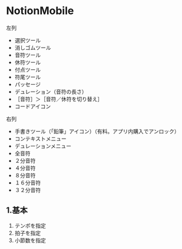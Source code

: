 # NotionMobile
左列
- 選択ツール  
- 消しゴムツール  
- 音符ツール  
- 休符ツール  
- 付点ツール
- 符尾ツール
- パッセージ  
- デュレーション（音符の長さ）  
- ［音符］＞［音符／休符を切り替え］  
- コードアイコン  

右列
- 手書きツール（「鉛筆」アイコン）（有料。アプリ内購入でアンロック）
- コンテキストメニュー
- デュレーションメニュー
- 全音符
- ２分音符
- ４分音符
- ８分音符
- １６分音符
- ３２分音符

## 1.基本
1. テンポを指定
2. 拍子を指定
3. 小節数を指定

